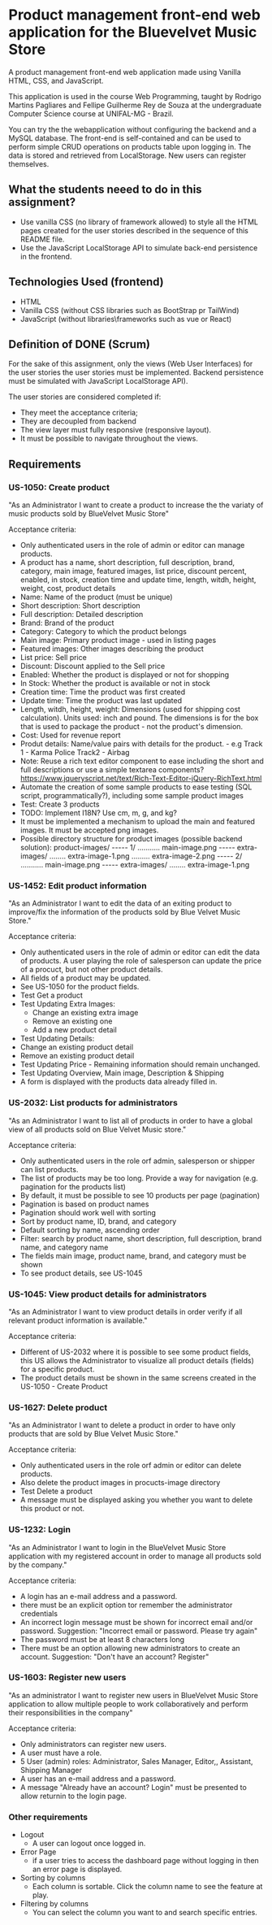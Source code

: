 # Product management front-end web application for the Bluevelvet Music Store
A product management front-end web application made using Vanilla HTML, CSS, and JavaScript.   

This application is used in the course Web Programming, taught by Rodrigo Martins Pagliares and Fellipe Guilherme Rey de Souza at the undergraduate Computer Science course at UNIFAL-MG - Brazil.

You can try the the webapplication without configuring the backend and a MySQL database. The front-end is self-contained and can be used to perform simple CRUD operations on products table upon logging in. The data is stored and retrieved from LocalStorage. New users can register themselves.

## What the students neeed to do in this assignment?

- Use vanilla CSS (no library of framework allowed) to style all the HTML pages created for the user stories described in the sequence of this README file.
- Use the JavaScript LocalStorage API to simulate back-end persistence in the frontend.

## Technologies Used (frontend)

- HTML
- Vanilla CSS (without CSS libraries such as BootStrap pr TailWind)
- JavaScript (without libraries\frameworks such as vue or React)

## Definition of DONE (Scrum)

For the sake of this assignment, only the views (Web User Interfaces) for the user stories the user stories must be implemented. Backend persistence must be simulated with JavaScript LocalStorage API). 

The user stories are considered completed if:
- They meet the acceptance criteria;
- They are decoupled from backend 
- The view layer must fully responsive (responsive layout).
- It must be possible to navigate throughout the views.

## Requirements

### US-1050: Create product

"As an Administrator I want to create a product to increase the the variaty of music products sold by BlueVelvet Music Store"

Acceptance criteria:

- Only authenticated users in the role of admin or editor can manage products.
- A product has a name, short description, full description, brand, category, main image, featured images, list price, discount percent, enabled, in stock, creation time and update time, length, witdh, height, weight, cost, product details
- Name: Name of the product (must be unique)
- Short description: Short description
- Full description: Detailed description
- Brand: Brand of the product
- Category: Category to which the product belongs
- Main image: Primary product image - used in listing pages
- Featured images: Other images describing the product
- List price: Sell price
- Discount: Discount applied to the Sell price
- Enabled: Whether the product is displayed or not for shopping
- In Stock: Whether the product is available or not in stock
- Creation time: Time the product was first created
- Update time: Time the product was last updated
- Length, witdh, height, weight: Dimensions (used for shipping cost calculation). Units used: inch and pound. The dimensions is for the box that is used to package the product - not the product's dimension.
- Cost: Used for revenue report
- Produt details: Name/value pairs with details for the product. 
      - e.g Track 1 - Karma Police
            Track2 - Airbag
- Note: Reuse a rich text editor component to ease including the short and full descriptions or use a simple textarea components?
https://www.jqueryscript.net/text/Rich-Text-Editor-jQuery-RichText.html
- Automate the creation of some sample products to ease testing (SQL script, programmatically?), including some sample product images
- Test: Create 3 products
- TODO: Implement I18N? Use cm, m, g, and kg?
- It must be implemented a mechanism to upload the main and featured images. It must be accepted png images.
- Possible directory structure for product images (possible backend solution):
    product-images/
          ----- 1/
                                        ........... main-image.png
           ----- extra-images/
                                      ........ extra-image-1.png
                                      ......... extra-image-2.png 
           ----- 2/
                                        ........... main-image.png
           ----- extra-images/
                                      ........ extra-image-1.png

### US-1452: Edit product information

"As an Administrator I want to edit the data of an exiting product to improve/fix the information of the products sold by Blue Velvet Music Store."

Acceptance criteria:

- Only authenticated users in the role of admin or editor can edit the data of products. A user playing the role of salesperson can update the price of a procuct, but not other product details.
- All fields of a product may be updated.  
- See US-1050 for the product fields.
- Test Get a product
- Test Updating Extra Images:
   - Change an existing extra image
   - Remove an existing one
   - Add a new product detail
- Test Updating Details:
- Change an existing product detail 
- Remove an existing product detail
- Test Updating Price -  Remaining information should remain unchanged.
- Test Updating Overview, Main image, Description & Shipping
- A form is displayed with the products data already filled in.

### US-2032: List products for administrators

"As an Administrator I want to list all of products in order to have a global view of all products sold on Blue Velvet Music store."

Acceptance criteria:

- Only authenticated users in the role orf admin, salesperson or shipper can list products.
- The list of products may be too long. Provide a way for navigation (e.g. pagination for the products list)
- By default, it must be possible to see 10 products per page (pagination)
- Pagination is based on product names 
- Pagination should work well with sorting 
- Sort by product name, ID, brand, and category
- Default sorting by name, ascending order
- Filter: search by product name, short description, full description, brand name, and category name
- The fields main image, product name, brand, and category must be shown
- To see product details, see US-1045

### US-1045: View product details for administrators

"As an Administrator I want to view product details in order verify if all relevant product information is available."

Acceptance criteria:

- Different of US-2032 where it is possible to see some product fields, this US allows the Administrator to visualize all product details (fields) for a specific product.
- The product details must be shown in the same screens created in the US-1050 - Create Product

 ### US-1627: Delete product

 "As an Administrator I want to delete a product in order to have only products that are sold by Blue Velvet Music Store."

Acceptance criteria:

- Only authenticated users in the role orf admin or editor can delete products.
- Also delete the product images in procucts-image directory
- Test Delete a product
- A message must be displayed asking you whether you want to delete this product or not.

 ### US-1232: Login

"As an Administrator I want to login in the BlueVelvet Music Store application with my registered account in order to manage all products sold by the company."

Acceptance criteria:

- A login has an e-mail address and a password.
- there must be an explicit option tor remember the administrator credentials
- An incorrect login message must be shown for incorrect email and/or password. Suggestion: "Incorrect email or password. Please try again"
- The password must be at least 8 characters long
- There must be an option allowing new administrators to create an account. Suggestion: "Don't have an account? Register"

 ### US-1603: Register new users

"As an administrator I want to register new users in BlueVelvet Music Store application to allow multiple people to work collaboratively and perform their responsibilities in the company"

Acceptance criteria:

- Only administrators can register new users.
- A user must have a role.
- 5 User (admin) roles: Administrator, Sales Manager, Editor,, Assistant, Shipping Manager
- A user has an e-mail address and a password.
- A message "Already have an account? Login" must be presented to allow returnin to the login page.

 ### Other requirements

- Logout
  - A user can logout once logged in.
- Error Page
  - if a user tries to access the dashboard page without logging in then an error page is displayed.
- Sorting by columns
  - Each column is sortable. Click the column name to see the feature at play.
- Filtering by columns
  - You can select the column you want to and search specific entries.

